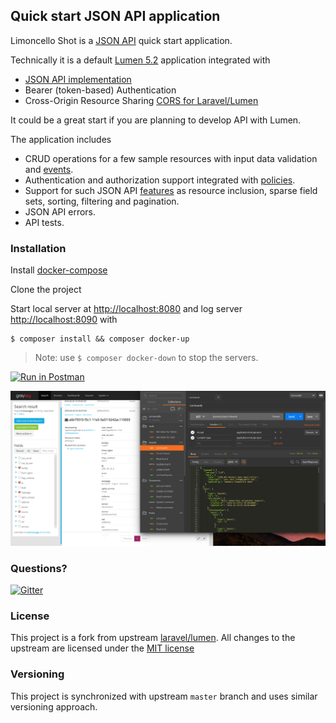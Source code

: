 
## Quick start JSON API application

Limoncello Shot is a [JSON API](http://jsonapi.org/) quick start application.
 
Technically it is a default [Lumen 5.2](https://github.com/laravel/lumen) application integrated with
- [JSON API implementation](https://github.com/neomerx/json-api)
- Bearer (token-based) Authentication
- Cross-Origin Resource Sharing [CORS for Laravel/Lumen](https://github.com/neomerx/cors-illuminate)

It could be a great start if you are planning to develop API with Lumen.

The application includes
- CRUD operations for a few sample resources with input data validation and [events](https://lumen.laravel.com/docs/5.2/events).
- Authentication and authorization support integrated with [policies](https://lumen.laravel.com/docs/5.2/authorization).
- Support for such JSON API [features](http://jsonapi.org/format/#fetching) as resource inclusion, sparse field sets, sorting, filtering and pagination.
- JSON API errors.
- API tests.

### Installation

Install [docker-compose](https://docs.docker.com/compose/)

Clone the project

Start local server at [http://localhost:8080](http://localhost:8080) and log server [http://localhost:8090](http://localhost:8080) with

```
$ composer install && composer docker-up
```

> Note: use `$ composer docker-down` to stop the servers.

[![Run in Postman](https://run.pstmn.io/button.svg)](https://app.getpostman.com/run-collection/064046759f3d14d4def7#?env%5Blimoncello%5D=W3sia2V5Ijoic2VydmVyIiwidmFsdWUiOiJodHRwOi8vbG9jYWxob3N0OjgwODAiLCJ0eXBlIjoidGV4dCIsImVuYWJsZWQiOnRydWV9LHsia2V5IjoidG9rZW4iLCJ0eXBlIjoidGV4dCIsInZhbHVlIjoie1wiaWRfdXNlclwiOjEsXCJzZWNyZXRcIjpcIk1KaXpFVnJQUk96Qk83OXZcIn0iLCJlbmFibGVkIjp0cnVlfV0=)

![Requests in Postman](img/logs-and-postman.png)

### Questions?

[![Gitter](https://badges.gitter.im/Join%20Chat.svg)](https://gitter.im/neomerx/json-api)

### License

This project is a fork from upstream [laravel/lumen](https://github.com/laravel/lumen). All changes to the upstream are licensed under the [MIT license](http://opensource.org/licenses/MIT)

### Versioning

This project is synchronized with upstream `master` branch and uses similar versioning approach.
